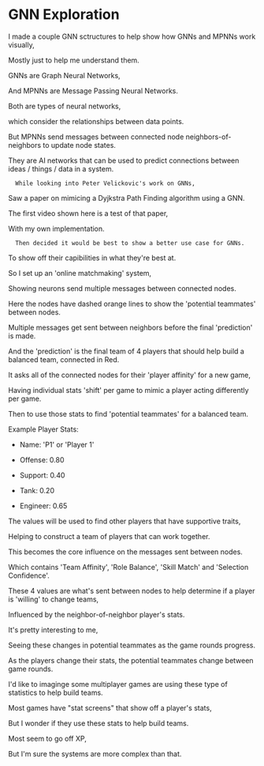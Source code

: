 # GNN Exploration

I made a couple GNN sctructures to help show how GNNs and MPNNs work visually,
      
   Mostly just to help me understand them.

GNNs are Graph Neural Networks,
      
And MPNNs are Message Passing Neural Networks.
      
Both are types of neural networks,
      
which consider the relationships between data points.
      
But MPNNs send messages between connected node neighbors-of-neighbors to update node states.

They are AI networks that can be used to predict connections between ideas / things / data in a system.

      While looking into Peter Velickovic's work on GNNs,
      
   Saw a paper on mimicing a Dyjkstra Path Finding algorithm using a GNN.
      
The first video shown here is a test of that paper,
      
   With my own implementation.

      Then decided it would be best to show a better use case for GNNs.
      
   To show off their capibilities in what they're best at.

So I set up an 'online matchmaking' system,
      
   Showing neurons send multiple messages between connected nodes.

 Here the nodes have dashed orange lines to show the 'potential teammates' between nodes.

Multiple messages get sent between neighbors before the final 'prediction' is made.
      
   And the 'prediction' is the final team of 4 players that should help build a balanced team, connected in Red.

It asks all of the connected nodes for their 'player affinity' for a new game,
      
   Having individual stats 'shift' per game to mimic a player acting differently per game.
      
   Then to use those stats to find 'potential teammates' for a balanced team.

Example Player Stats:
      
  - Name: 'P1' or 'Player 1'
      
  - Offense: 0.80
      
  - Support: 0.40
      
  - Tank: 0.20
      
  - Engineer: 0.65

 The values will be used to find other players that have supportive traits,
      
   Helping to construct a team of players that can work together.

This becomes the core influence on the messages sent between nodes.
      
   Which contains 'Team Affinity', 'Role Balance', 'Skill Match' and 'Selection Confidence'.

These 4 values are what's sent between nodes to help determine if a player is 'willing' to change teams,
      
   Influenced by the neighbor-of-neighbor player's stats.

It's pretty interesting to me,
      
Seeing these changes in potential teammates as the game rounds progress.
      
   As the players change their stats, the potential teammates change between game rounds.

I'd like to imaginge some multiplayer games are using these type of statistics to help build teams.
      
   Most games have "stat screens" that show off a player's stats,
      
   But I wonder if they use these stats to help build teams.

Most seem to go off XP,
      
   But I'm sure the systems are more complex than that.